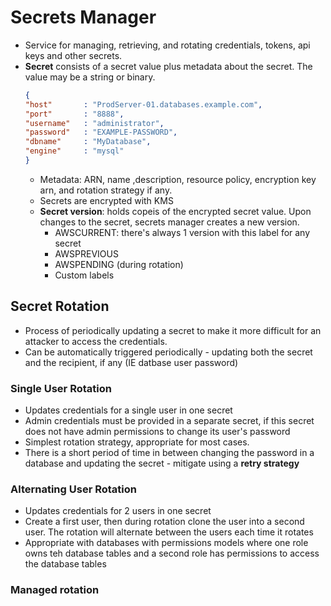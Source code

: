 # Secrets Manager
* Service for managing, retrieving, and rotating credentials, tokens, api keys and other secrets.
* **Secret** consists of a secret value plus metadata about the secret. The value may be a string or binary.
    ```json
    {
    "host"       : "ProdServer-01.databases.example.com",
    "port"       : "8888",
    "username"   : "administrator",
    "password"   : "EXAMPLE-PASSWORD",
    "dbname"     : "MyDatabase",
    "engine"     : "mysql"
    }  
    ```
  * Metadata: ARN, name ,description, resource policy, encryption key arn, and rotation strategy if any.
  * Secrets are encrypted with KMS
  * **Secret version**: holds copeis of the encrypted secret value. Upon changes to the secret, secrets manager creates a new version.
    * AWSCURRENT: there's always 1 version with this label for any secret
    * AWSPREVIOUS
    * AWSPENDING (during rotation)
    * Custom labels

## Secret Rotation
* Process of periodically updating a secret to make it more difficult for an attacker to access the credentials.
* Can be automatically triggered periodically - updating both the secret and the recipient, if any (IE datbase user password)

### Single User Rotation
* Updates credentials for a single user in one secret
* Admin credentials must be provided in a separate secret, if this secret does not have admin permissions to change its user's password
* Simplest rotation strategy, appropriate for most cases.
* There is a short period of time in between changing the password in a database and updating the secret - mitigate using a **retry strategy**
  
### Alternating User Rotation
* Updates credentials for 2 users in one secret
* Create a first user, then during rotation clone the user into a second user. The rotation will alternate between the users each time it rotates
* Appropriate with databases with permissions models where one role owns teh database tables and a second role has permissions to access the database tables

### Managed rotation
